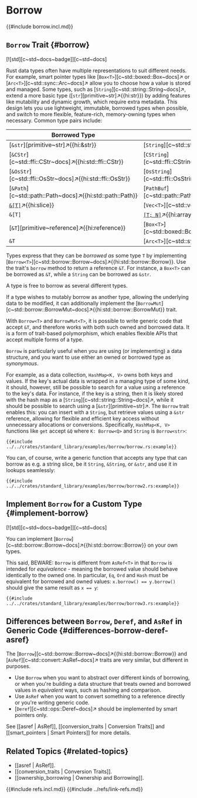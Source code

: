 # Borrow

{{#include borrow.incl.md}}

## `Borrow` Trait {#borrow}

[![std][c~std~docs~badge]][c~std~docs]

Rust data types often have multiple representations to suit different needs. For example, smart pointer types like [`Box<T>`][c~std::boxed::Box~docs]↗ or [`Arc<T>`][c~std::sync::Arc~docs]↗ allow you to choose how a value is stored and managed. Some types, such as [`String`][c~std::string::String~docs]↗, extend a more basic type ([`str`][primitive~str]↗{{hi:str}}) by adding features like mutability and dynamic growth, which require extra metadata. This design lets you use lightweight, immutable, borrowed types when possible, and switch to more flexible, feature-rich, memory-owning types when necessary. Common type pairs include:

| Borrowed Type | Owned Type |
|---|---|
| [`&str`][primitive~str]↗{{hi:&str}} | [`String`][c~std::string::String~docs]↗ |
| [`&CStr`][c~std::ffi::CStr~docs]↗{{hi:std::ffi::CStr}} | [`CString`][c~std::ffi::CString~docs]↗{{hi:std::ffi::CString}} |
| [`&OsStr`][c~std::ffi::OsStr~docs]↗{{hi:std::ffi::OsStr}} | [`OsString`][c~std::ffi::OsString~docs]↗{{hi:std::ffi::OsString}} |
| [`&Path`][c~std::path::Path~docs]↗{{hi:std::path::Path}} | [`PathBuf`][c~std::path::PathBuf~docs]↗{{hi:std::path::PathBuf}} |
| [`&[T]`](https://doc.rust-lang.org/std/primitive.slice.html)↗{{hi:slice}} | [`Vec<T>`][c~std::vec::Vec~docs]↗{{hi:std::vec::Vec}} |
| `&[T]` | [`[T; N]`](https://doc.rust-lang.org/std/primitive.array.html)↗{{hi:array}} |
| [`&T`][primitive~reference]↗{{hi:reference}} | [`Box<T>`][c~std::boxed::Box~docs]↗{{hi:std::boxed::Box}} |
| `&T` | [`Arc<T>`][c~std::sync::Arc~docs]↗{{hi:std::sync::Arc}} |

Types express that they can be _borrowed as_ some type `T` by implementing [`Borrow<T>`][c~std::borrow::Borrow~docs]↗{{hi:std::borrow::Borrow}}. Use the trait's `borrow` method to return a reference `&T`. For instance, a `Box<T>` can be borrowed as `&T`, while a `String` can be borrowed as `&str`.

A type is free to borrow as several different types.

If a type wishes to mutably borrow as another type, allowing the underlying data to be modified, it can additionally implement the [`BorrowMut`][c~std::borrow::BorrowMut~docs]↗{{hi:std::borrow::BorrowMut}} trait.

With `Borrow<T>` and `BorrowMut<T>`, it is possible to write generic code that accept `&T`, and therefore works with both such owned and borrowed data. It is a form of trait-based polymorphism, which enables flexible APIs that accept multiple forms of a type.

`Borrow` is particularly useful when you are using (or implementing) a data structure, and you want to use either an owned or borrowed type as _synonymous_.

For example, as a data collection, `HashMap<K, V>` owns both keys and values. If the key's actual data is wrapped in a managing type of some kind, it should, however, still be possible to search for a value using a reference to the key's data. For instance, if the key is a string, then it is likely stored with the hash map as a [`String`][c~std::string::String~docs]↗, while it should be possible to search using a [`&str`][primitive~str]↗. The `Borrow` trait enables this: you can insert with a `String`, but retrieve values using a `&str` reference, allowing for flexible and efficient key access without unnecessary allocations or conversions. Specifically, `HashMap<K, V>` functions like `get` accept `&Q` where `K: Borrow<Q>` and `String` is `Borrow<str>`:

```rust,editable
{{#include ../../crates/standard_library/examples/borrow/borrow.rs:example}}
```

You can, of course, write a generic function that accepts any type that can borrow as e.g. a string slice, be it `String`, `&String`, or `&str`, and use it in lookups seamlessly:

```rust,editable
{{#include ../../crates/standard_library/examples/borrow/borrow2.rs:example}}
```

## Implement `Borrow` for a Custom Type {#implement-borrow}

[![std][c~std~docs~badge]][c~std~docs]

You can implement [`Borrow`][c~std::borrow::Borrow~docs]↗{{hi:std::borrow::Borrow}} on your own types.

This said, BEWARE: `Borrow` is different from `AsRef<T>` in that `Borrow` is intended for _equivalence_ - meaning the borrowed value should behave identically to the owned one. In particular, `Eq`, `Ord` and `Hash` must be equivalent for borrowed and owned values: `x.borrow() == y.borrow()` should give the same result as `x == y`:

```rust,editable
{{#include ../../crates/standard_library/examples/borrow/borrow3.rs:example}}
```

## Differences between `Borrow`, `Deref`, and `AsRef` in Generic Code {#differences-borrow-deref-asref}

The [`Borrow`][c~std::borrow::Borrow~docs]↗{{hi:std::borrow::Borrow}} and [`AsRef`][c~std::convert::AsRef~docs]↗ traits are very similar, but different in purposes.

- Use `Borrow` when you want to abstract over different kinds of borrowing, or when you're building a data structure that treats owned and borrowed values in _equivalent_ ways, such as hashing and comparison.
- Use `AsRef` when you want to convert something to a reference directly or you're writing generic code.
- [`Deref`][c~std::ops::Deref~docs]↗ should be implemented by smart pointers only.

See [[asref | AsRef]], [[conversion_traits | Conversion Traits]] and [[smart_pointers | Smart Pointers]] for more details.

## Related Topics {#related-topics}

- [[asref | AsRef]].
- [[conversion_traits | Conversion Traits]].
- [[ownership_borrowing | Ownership and Borrowing]].

{{#include refs.incl.md}}
{{#include ../refs/link-refs.md}}

<div class="hidden">
</div>

